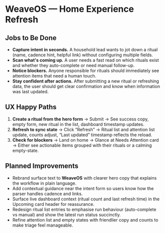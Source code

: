 # WeaveOS — Home Experience Refresh

## Jobs to Be Done
- **Capture intent in seconds.** A household lead wants to jot down a ritual (name, cadence hint, helpful link) without configuring multiple fields.
- **Scan what's coming up.** A user needs a fast read on which rituals exist and whether they auto-complete or need manual follow-up.
- **Notice blockers.** Anyone responsible for rituals should immediately see attention items that need a human touch.
- **Stay confident after actions.** After submitting a new ritual or refreshing data, the user should get clear confirmation and know when information was last updated.

## UX Happy Paths
1. **Create a ritual from the hero form** → Submit → See success copy, empty form, new ritual in the list, dashboard timestamp updates.
2. **Refresh to sync state** → Click “Refresh” → Ritual list and attention list update, counts adjust, “Last updated” timestamp reflects the reload.
3. **Check for blockers** → Land on home → Glance at Needs Attention card → Either see actionable items grouped with their rituals or a calming empty-state.

## Planned Improvements
- Rebrand surface text to **WeaveOS** with clearer hero copy that explains the workflow in plain language.
- Add contextual guidance near the intent form so users know how the parser handles cadence and links.
- Surface live dashboard context (ritual count and last refresh time) in the Upcoming card header for reassurance.
- Redesign ritual list entries to emphasise run behaviour (auto-complete vs manual) and show the latest run status succinctly.
- Refine attention list and empty states with friendlier copy and counts to make triage feel manageable.
